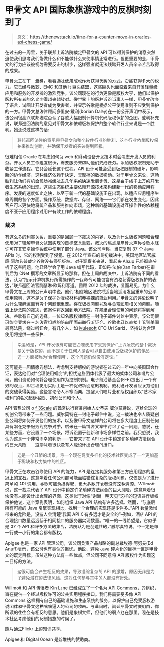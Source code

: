 # 甲骨文 API 国际象棋游戏中的反棋时刻到了

> 原文：<https://thenewstack.io/time-for-a-counter-move-in-oracles-api-chess-game/>

在过去的一周里，关于联邦上诉法院裁定甲骨文的 API 可以得到保护的消息突然迫使我们思考我们能做什么和不能做什么来使事情正常进行。但更重要的是，甲骨文的行为应该被视为需要反击的棋步，这样强者就无法践踏开发人员辛辛苦苦取得的成果。

甲骨文正在下一盘棋，看看通过使用版权作为获得优势的方式，它能获得多大的权力。它已经与微软、EMC 和其他 It 巨头结盟，这些巨头也面临着来自开发轻量级应用和服务的开发者的激烈竞争。该公司现在的行为更像是版权大亨，他们以保护版权所有者的名义变得越来越敌对。像世界上的版权诉讼当事人一样，甲骨文改变了语言，试图让开发者成为受害者，并显示谷歌是根据公平使用准则不应受到保护的一方。甲骨文总法律顾问多里安·戴利(Dorian Daley)在一份公开声明中表示，该公司很高兴联邦法院否认了谷歌大幅限制计算机代码版权保护的企图。戴利补充说，联邦巡回法院的意见对甲骨文和依赖版权保护的整个软件行业来说是一个胜利。她还说过这样的话:

> 联邦巡回法院的意见是甲骨文和整个软件行业的胜利，这个行业依靠版权保护来推动创新，并确保开发者的突破得到回报。

很难相信 Oracle 在考虑如何为 web 和移动设备开发技术时会考虑开发人员的利益。开发人员工作速度很快，需要服务来帮助他们完成任务。添加版权限制无助于收紧工作流程。它只会延长这个过程。API 设计可能会受到版权限制的破坏，影响新的协作经济，这种经济依赖于快速、无摩擦的数据移动。对于甲骨文来说，这场胜利让他们有机会帮助减缓过去几年来的快速发展步伐，这是由于成千上万的开发者生态系统的出现，这些生态系统主要依赖开源技术来构建新一代的移动应用程序。发展的速度如此之快，以至于新一代的基础设施正在出现，以适应应用程序生命周期的各个方面。操作系统、数据库、存储、网络——它们都在发生变化，因此客户可以更快地将其产品和服务推向市场。这种新的基础设施对互操作性的依赖程度不亚于应用程序对用户有效工作的依赖程度。

### 裁决

有这么多的利害关系，重要的是回顾一下裁决的内容，以及为什么版权问题和合理使用对于理解甲骨文试图实现的目标至关重要。裁决的焦点是甲骨文声称谷歌未经许可在其安卓操作系统中使用了部分 Java。该公司声称，当它复制 37 个 Java APIs 时，它的权利受到了侵犯。在 2012 年宣布的最初裁决中，美国地区法官威廉·阿尔苏普裁定谷歌没有侵犯版权。对于观察者来说，看起来 Alsup 已经彻底分析了这些问题。他已经学会了用 Java 编写代码，正如丹·法伯(Dan Farber)在审判后为 CNet 撰写的文章所显示的那样。但在上周的裁决中，上诉法院有不同的看法，认为“指示计算机执行所需操作的一组命令可能包含有资格获得版权保护的表达，”联邦巡回法官凯瑟琳·欧玛利写道。回顾 2012 年的裁决，显而易见，为什么甲骨文在上周的公开声明中说，他们“相信地区法院将适当地适用发回重审的公平使用原则，这不是为了保护对版权材料的赤裸裸的商业利用。”甲骨文的评论说明了为什么理解这里有两个问题很重要。存在版权问题以及与合理使用相关的问题。随着上诉法院的裁决，该案件将返回到地方法院，在那里合理使用的问题将得到解决。谷歌有自己的选择。一位知名版权律师在一封电子邮件讨论中表示，该公司很可能会要求在三名法官组成的陪审团面前举行听证会。谷歌也可以直接上诉到美国最高法院，绕过听证会。有几个人，如 [Mulesoft](http://mulesoft.com) CTO Uri Sarid，坚持认为合理使用将提供一些保护:

> 幸运的是，API 开发很有可能在合理使用下受到保护:“上诉法院的整个裁决是关于版权的，而不是关于任何人是否可以自由使用受版权保护的作品——这一方面被称为‘合理使用’，这个问题仍然没有定论。”

这可能是一厢情愿的想法，考虑到支持版权的游说者在过去的一年中向美国国会作证，表达他们对“合理使用蠕变”的担忧这些团体代表了最大的媒体公司和唱片公司。他们谈论如何将合理使用作为控制机制。电子前沿基金会(EFF)提出了一个有效的观点，即合理使用实际上是一种促进新创意的机制。戴利说开发者应该为他们的突破获得奖励。这些言论令人不寒而栗，提醒人们唱片业和版权组织以“艺术家权利”的名义起诉谷歌、初创公司和个人。

API 管理公司 o [f 3Scale](http://www.3scale.net/) 的首席执行官兼创始人史蒂夫·威尔莫特说，这给全球的初创公司带来了一些问题。威尔莫特在一封电子邮件中说，这一裁决也令人质疑创业公司将如何开发他们的技术，以及像甲骨文这样的公司将在多大程度上压制任何具有潜在竞争服务的竞争对手，后来在一篇博客文章中讨论了这一问题。他说，在某些方面，它设置了一个场景，将诉讼置于创新和市场多样性之前。我只想说，我认为这是一个非常不幸的判断——它带来了在 API 设计中锁定许多琐碎方法组合的巨大风险——这意味着很快没有人能设计出合理的接口。

> 这是一个丑陋的场景，将一个现在高度多样化的技术社区变成了一个更加基于稀缺和权力集中的社区。

甲骨文正在攻击谷歌使用 API 的能力，API 是连接其服务和第三方应用程序的皇冠上的宝石。这意味着任何公司都可能面临错综复杂的版权问题，仅仅是为了进行简单的 API 调用。谷歌可能负担得起，但大多数开发者没有这种资源。Willmott 说，这一裁决代表了 API 设计中锁定许多琐碎方法组合的巨大风险，这意味着很快没有人能设计出合理的界面。这类似于对像“谢谢，明天见”这样的短语进行版权保护他说，这个案例表明，如何组织 Java API 结构有许多选择。然而，“与底层所有可能的 Java 引擎实现相比，找到一个合理的实现还是少得多。”API 数量激增带来的危险是，没有人会清楚“我离 API X 有多远才是安全的”–例如，酒店 API 的合理接口数量远远低于相同接口的服务器实现数量。“唯一的一线希望是，它似乎是 37 个 API 和许多方法的集合，法院认为是创造性的，”威尔莫特说。不一定是每一行或一小行的集合都有版权。

Apigee 也是一家 API 管理公司，该公司负责产品战略的副总裁埃德·阿努夫(Ed Anuff)表示，该公司也有类似的担忧。他说，避免 Java 碎片化的目标一直是甲骨文的既定目标。虽然这种方法有一些优点，但公司不同意将 API 版权作为实现这一目标的方法。

> 这很可能会产生相反的效果，导致错综复杂的 API 的激增，原因无非是为了避免潜在的法律风险。这对任何参与其中的人都没有好处。

Willmott 和 API 传播者 Kin Lane 已经成立了一个名为 [API Commons，](http://apicommons.org)的组织，旨在提供一个经过版权许可的公共实用程序接口。我们将需要更多像 API Commons 这样拥有自己的基础设施和生态系统的服务，以保护自己免受版权游说团体和甲骨文这样咄咄逼人的公司的攻击。与此同时，阅读甲骨文时要明白，你所读的往往会有相反的意思。他们是象棋大师，但他们的弱点也在那里。现在是技术社区考虑他们的反制措施的时候了。

照片[通过](https://www.flickr.com/photos/wolfgangfoto/2298194917/in/photolist-6BSsK6-9gLLmi-eJSJEG-4v5Rhi-dp9S4B-ibbvDY-8nUJMp-4TDQpY-68n1xw-b6AS6t-gmnvBg-c9tPmQ-9TvNY8-9TvP22-c9tQ9j-ayCKK6-6vPms6-a4B2Sm-4GL5H-9gLLiR-gmmXvJ-gmicj5-gmmSrA-gmi3xW-gmnbGV-gmmZq5-gmn4HK-gmioWo-gmiEGP-gmnw9P-gmmFPJ-gmi3VQ-gmnsck-gmj8Wv-gmmL4L-gmnBhK-gmibP7-gmikyG-gmndSs-gmifa4-gmnh1G-gmnpNW-gmnGU6-gmhJFo-gmhQwT-gmibyN-gmnzQB-gmmZGi-gmiFxg-gmiega)Flickr 上的知识共享。

Apigee 和 Digital Ocean 是新堆栈的赞助商。

<svg xmlns:xlink="http://www.w3.org/1999/xlink" viewBox="0 0 68 31" version="1.1"><title>Group</title> <desc>Created with Sketch.</desc></svg>